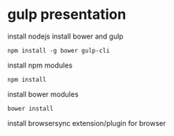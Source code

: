 # gulp presentation

install nodejs
install bower and gulp

```
npm install -g bower gulp-cli
```
install npm modules
```
npm install
```
install bower modules
```
bower install
```
install browsersync extension/plugin for browser
